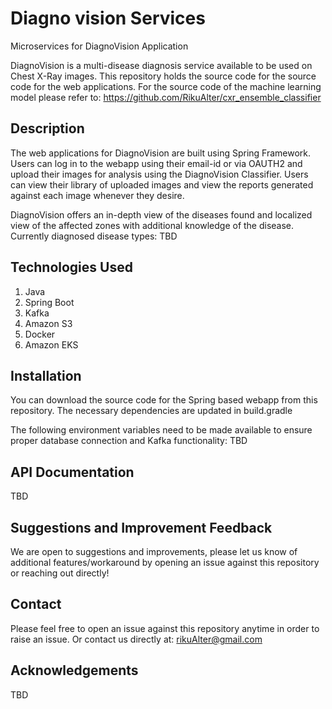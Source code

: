# Diagno vision Services

Microservices for DiagnoVision Application

DiagnoVision is a multi-disease diagnosis service available to be used on Chest X-Ray images. This repository holds the source code for the source code for the web applications.
For the source code of the machine learning model please refer to: https://github.com/RikuAlter/cxr_ensemble_classifier

## Description

The web applications for DiagnoVision are built using Spring Framework.
Users can log in to the webapp using their email-id or via OAUTH2 and upload their images for analysis using the DiagnoVision Classifier. Users can view their library of uploaded images and view the reports generated against each image whenever they desire.

DiagnoVision offers an in-depth view of the diseases found and localized view of the affected zones with additional knowledge of the disease.
Currently diagnosed disease types: TBD

## Technologies Used
1. Java
2. Spring Boot
3. Kafka
4. Amazon S3
5. Docker
6. Amazon EKS

## Installation

You can download the source code for the Spring based webapp from this repository.
The necessary dependencies are updated in build.gradle

The following environment variables need to be made available to ensure proper database connection and Kafka functionality: TBD

## API Documentation
TBD

## Suggestions and Improvement Feedback
We are open to suggestions and improvements, please let us know of additional features/workaround by opening an issue against this repository or reaching out directly!

## Contact

Please feel free to open an issue against this repository anytime in order to raise an issue.
Or contact us directly at: rikuAlter@gmail.com

## Acknowledgements
TBD
